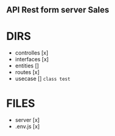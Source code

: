 ## API Rest form server Sales

# DIRS
- controlles [x]
- interfaces [x]
- entities []
- routes [x]
- usecase [] `class test`

# FILES
- server [x]
- .env.js [x]